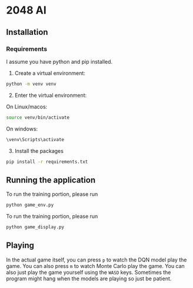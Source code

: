 # 2048 AI

## Installation

### Requirements
I assume you have python and pip installed. 

1. Create a virtual environment:

```bash
python -m venv venv
```

2. Enter the virtual environment:

On Linux/macos:
```bash
source venv/bin/activate
```
On windows:
```bash
\venv\Scripts\activate
```


3. Install the packages
```bash
pip install -r requirements.txt
```

## Running the application

To run the training portion, please run 

```bash
python game_env.py
```

To run the training portion, please run 

```bash
python game_display.py
```

## Playing

In the actual game itself, you can press `p` to watch the DQN model play the game.
You can also press `m` to watch Monte Carlo play the game.
You can also just play the game yourself using the `WASD` keys. Sometimes the program 
might hang when the models are playing so just be patient.


